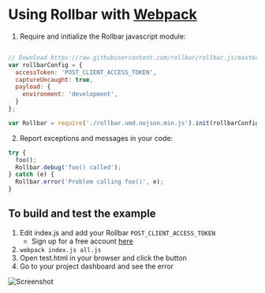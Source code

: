 # Using Rollbar with [Webpack](http://webpack.github.io/)

1. Require and initialize the Rollbar javascript module:

```js

// Download https://raw.githubusercontent.com/rollbar/rollbar.js/master/dist/rollbar.umd.nojson.min.js and place in current directory
var rollbarConfig = {
  accessToken: 'POST_CLIENT_ACCESS_TOKEN',
  captureUncaught: true,
  payload: {
    environment: 'development',
  }
};

var Rollbar = require('./rollbar.umd.nojson.min.js').init(rollbarConfig);
```

2. Report exceptions and messages in your code:

```js
try {
  foo();
  Rollbar.debug('foo() called');
} catch (e) {
  Rollbar.error('Problem calling foo()', e);
}
```

## To build and test the example
1. Edit index.js and add your Rollbar `POST_CLIENT_ACCESS_TOKEN`
   - Sign up for a free account [here](https://rollbar.com/signup/)
2. ```webpack index.js all.js```
3. Open test.html in your browser and click the button
4. Go to your project dashboard and see the error

![Screenshot](https://raw.githubusercontent.com/rollbar/rollbar.js/master/examples/browserify/img/screenshot.png)

